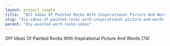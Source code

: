 ```yaml
---
layout: project_single
title:  "DIY Ideas Of Painted Rocks With Inspirational Picture And Words (74"
slug: "diy-ideas-of-painted-rocks-with-inspirational-picture-and-words-74"
parent: "diy-painted-word-rocks-ideas"
---
```

DIY Ideas Of Painted Rocks With Inspirational Picture And Words (74)